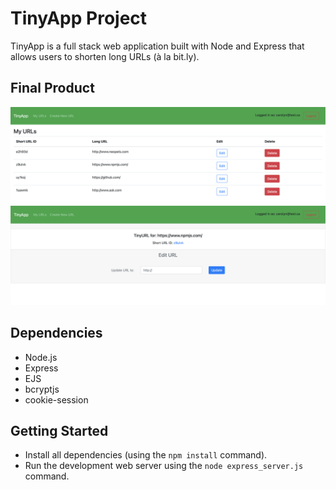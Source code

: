 # TinyApp Project

TinyApp is a full stack web application built with Node and Express that allows users to shorten long URLs (à la bit.ly).

## Final Product

!["list of urls created by user"](./docs/image1.png)
!["url page with long and short url info"](./docs/image2.png)

## Dependencies

- Node.js
- Express
- EJS
- bcryptjs
- cookie-session

## Getting Started

- Install all dependencies (using the `npm install` command).
- Run the development web server using the `node express_server.js` command.